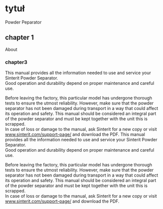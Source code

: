# tytuł

Powder Peparator


## chapter 1
About


### chapter3

This manual provides all the information needed to use and service your Sinterit Powder Separator.  
Good operation and durability depend on proper maintenance and careful use.

Before leaving the factory, this particular model has undergone thorough tests to ensure the utmost reliability.  However, make sure that the powder separator has not been damaged during transport in a way that could affect its operation
and safety.  This manual should be considered an integral part of the powder separator and must be kept together with the unit this is scrapped.  
In case of loss or damage to the manual, ask Sinterit for a new copy or visit www.sinterit.com/support-page/
and download the PDF.
This manual provides all the information needed to use and service your Sinterit Powder Separator.  
Good operation and durability depend on proper maintenance and careful use.

Before leaving the factory, this particular model has undergone thorough tests to ensure the utmost reliability.  However, make sure that the powder separator has not been damaged during transport in a way that could affect its operation
and safety.  This manual should be considered an integral part of the powder separator and must be kept together with the unit this is scrapped.  
In case of loss or damage to the manual, ask Sinterit for a new copy or visit www.sinterit.com/support-page/
and download the PDF.
